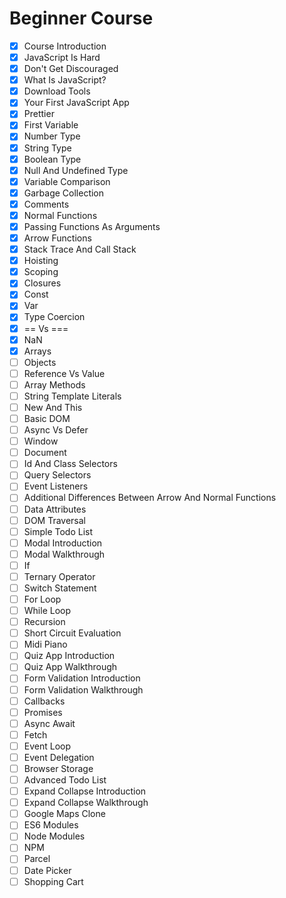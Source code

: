 # Beginner Course

- [x] Course Introduction
- [x] JavaScript Is Hard
- [x] Don't Get Discouraged
- [x] What Is JavaScript?
- [x] Download Tools
- [x] Your First JavaScript App
- [x] Prettier
- [x] First Variable
- [x] Number Type
- [x] String Type
- [x] Boolean Type
- [x] Null And Undefined Type
- [x] Variable Comparison
- [x] Garbage Collection
- [x] Comments
- [x] Normal Functions
- [x] Passing Functions As Arguments
- [x] Arrow Functions
- [x] Stack Trace And Call Stack
- [x] Hoisting
- [x] Scoping
- [x] Closures
- [x] Const
- [x] Var
- [x] Type Coercion
- [x] == Vs ===
- [x] NaN
- [x] Arrays
- [ ] Objects
- [ ] Reference Vs Value
- [ ] Array Methods
- [ ] String Template Literals
- [ ] New And This
- [ ] Basic DOM
- [ ] Async Vs Defer
- [ ] Window
- [ ] Document
- [ ] Id And Class Selectors
- [ ] Query Selectors
- [ ] Event Listeners
- [ ] Additional Differences Between Arrow And Normal Functions
- [ ] Data Attributes
- [ ] DOM Traversal
- [ ] Simple Todo List
- [ ] Modal Introduction
- [ ] Modal Walkthrough
- [ ] If
- [ ] Ternary Operator
- [ ] Switch Statement
- [ ] For Loop
- [ ] While Loop
- [ ] Recursion
- [ ] Short Circuit Evaluation
- [ ] Midi Piano
- [ ] Quiz App Introduction
- [ ] Quiz App Walkthrough
- [ ] Form Validation Introduction
- [ ] Form Validation Walkthrough
- [ ] Callbacks
- [ ] Promises
- [ ] Async Await
- [ ] Fetch
- [ ] Event Loop
- [ ] Event Delegation
- [ ] Browser Storage
- [ ] Advanced Todo List
- [ ] Expand Collapse Introduction
- [ ] Expand Collapse Walkthrough
- [ ] Google Maps Clone
- [ ] ES6 Modules
- [ ] Node Modules
- [ ] NPM
- [ ] Parcel
- [ ] Date Picker
- [ ] Shopping Cart